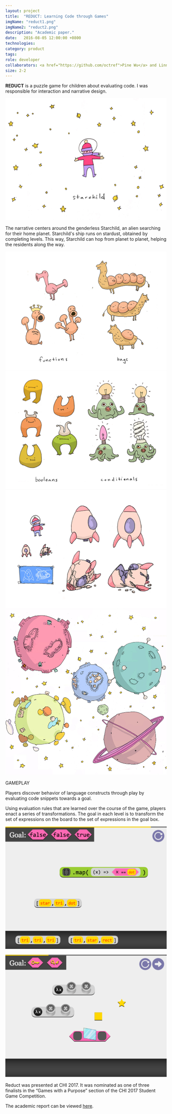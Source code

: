 ```yaml
---
layout: project
title:  "REDUCT: Learning Code through Games"
imgName: "reduct1.png"
imgName2: "reduct2.png"
description: "Academic paper."
date:   2016-08-05 12:00:00 +0800
technologies: 
category: product
tags: 
role: developer
collaborators: <a href="https://github.com/octref">Pine Wu</a> and Linna Li
size: 2-2
---
```



<b>REDUCT</b> is a puzzle game for children about evaluating code. I was responsible for interaction and narrative design.

![Alt](/img/reduct/starchild.jpg)

The narrative centers around the genderless Starchild, an alien searching for their home planet. Starchild's ship runs on stardust, obtained by completing levels. This way, Starchild can hop from planet to planet, helping the residents along the way.

![Alt](/img/reduct/aliens1.jpg)
![Alt](/img/reduct/aliens2.jpg)
![Alt](/img/reduct/ship.jpg)
![Alt](/img/reduct/planets.jpg)

GAMEPLAY 

Players discover behavior of language constructs through play by evaluating code snippets towards a goal.

Using evaluation rules that are learned over the course of the game, players enact a series of transformations. The goal in each level is to transform the set of expressions on the board to the set of expressions in the goal box.

![Alt](/img/reduct/level1.png)

![Alt](/img/reduct/level2.png)

Reduct was presented at CHI 2017. It was nominated as one of three finalists in the “Games with a Purpose” section of the CHI 2017 Student Game Competition.

The academic report can be viewed [here](http://dl.acm.org/citation.cfm?id=3048415).